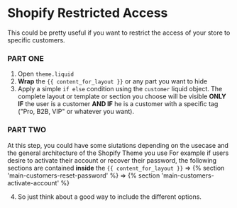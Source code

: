 # Shopify Restricted Access

This could be pretty useful if you want to restrict the access of your store to specific customers.

### PART ONE

1. Open `theme.liquid` 
2. **Wrap** the `{{ content_for_layout }}` or any part you want to hide
3. Apply a simple `if else` condition using the `customer` liquid object. The complete layout or template or section you choose will be visible **ONLY IF** the user is a customer **AND IF** he is a customer with a specific tag ("Pro, B2B, VIP" or whatever you want). 

### PART TWO
At this step, you could have some siutations depending on the usecase and the general architecture of the Shopify Theme you use
For example if users desire to activate their account or recover their password, the following sections are contained **inside** the `{{ content_for_layout }}`
=> {% section 'main-customers-reset-password' %}
=> {% section 'main-customers-activate-account' %}		

4. So just think about a good way to include the different options.
